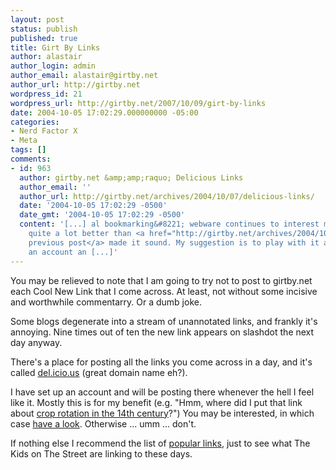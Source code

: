 ```yaml
---
layout: post
status: publish
published: true
title: Girt By Links
author: alastair
author_login: admin
author_email: alastair@girtby.net
author_url: http://girtby.net
wordpress_id: 21
wordpress_url: http://girtby.net/2007/10/09/girt-by-links
date: 2004-10-05 17:02:29.000000000 -05:00
categories:
- Nerd Factor X
- Meta
tags: []
comments:
- id: 963
  author: girtby.net &amp;amp;raquo; Delicious Links
  author_email: ''
  author_url: http://girtby.net/archives/2004/10/07/delicious-links/
  date: '2004-10-05 17:02:29 -0500'
  date_gmt: '2004-10-05 17:02:29 -0500'
  content: '[...] al bookmarking&#8221; webware continues to interest me. It&#8217;s
    quite a lot better than <a href="http://girtby.net/archives/2004/10/05/girt-by-links/">my
    previous post</a> made it sound. My suggestion is to play with it a bit; set up
    an account an [...]'
---
```

You may be relieved to note that I am going to try not to post to girtby.net each Cool New Link that I come across. At least, not without some incisive and worthwhile commentarry. Or a dumb joke.

Some blogs degenerate into a stream of unannotated links, and frankly it's annoying. Nine times out of ten the new link appears on slashdot the next day anyway.

There's a place for posting all the links you come across in a day, and it's called <a href="http://del.icio.us">del.icio.us</a> (great domain name eh?).

I have set up an account and will be posting there whenever the hell I feel like it. Mostly this is for my benefit (e.g. "Hmm, where did I put that link about <a href="http://www.ironworks.com/comedy/youngone/bambi1.htm">crop rotation in the 14th century</a>?") You may be interested, in which case <a href="http://del.icio.us/girtbynet">have a look</a>.  Otherwise ... umm ... don't.

If nothing else I recommend the list of <a href="http://del.icio.us/popular/">popular links</a>, just to see what The Kids on The Street are linking to these days.
